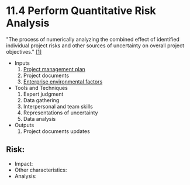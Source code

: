 # 11.4 Perform Quantitative Risk Analysis

"The process of numerically analyzing the combined effect of identified
individual project risks and other sources of uncertainty on overall project
objectives." [[1]](../home.md#references)

- Inputs
  1. [Project management plan](../04-integration/4.2-develop-project-management-plan.md)
  2. Project documents
  3. [Enterprise environmental factors](../01-business-and-environment/01-enterprise-environmental-factors.md)
- Tools and Techniques
  1. Expert judgment
  2. Data gathering
  3. Interpersonal and team skills
  4. Representations of uncertainty
  5. Data analysis
- Outputs
  1. Project documents updates

## Risk:

- Impact:
- Other characteristics:
- Analysis:
